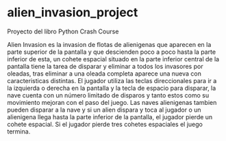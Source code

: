 # alien_invasion_project
Proyecto del libro Python Crash Course

Alien Invasion es la invasion de flotas de alienigenas que aparecen en la parte superior de la pantalla y que descienden poco a poco hasta la parte inferior de esta, un cohete espacial 
situado en la parte inferior central de la pantalla tiene la tarea de disparar y eliminar a todos los invasores por oleadas, tras eliminar a una oleada completa aparece una nueva con caracteristicas distintas. El jugador utiliza
las teclas direccionales para ir a la izquierda o derecha en la pantalla y la 
tecla de espacio para disparar, la nave cuenta con un número limitado de disparos y tanto estos como su movimiento mejoran con el paso del juego. Las naves alienigenas tambien pueden disparar a la nave y si un alien dispara y toca al jugador o un 
alienigena llega hasta la parte inferior de la pantalla, el jugador pierde 
un cohete espacial. Si el jugador pierde tres cohetes espaciales el juego termina.

